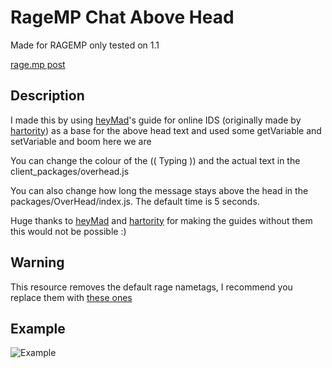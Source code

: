 # RageMP Chat Above Head
 
Made for RAGEMP only tested on 1.1

[rage.mp post](https://rage.mp/files/file/366-js-chat-messages-above-head-and-typing-indicator/)

## Description
I made this by using [heyMad](https://rage.mp/profile/30788-heymad/)'s guide for online IDS (originally made by [hartority](https://rage.mp/profile/46-hartority/)) as a base for the above head text and used some getVariable and setVariable and boom here we are

You can change the colour of the (( Typing )) and the actual text in the client_packages/overhead.js

You can also change how long the message stays above the head in the packages/OverHead/index.js. The default time is 5 seconds.

Huge thanks to [heyMad](https://rage.mp/profile/30788-heymad/) and [hartority](https://rage.mp/profile/46-hartority/) for making the guides without them this would not be possible :) 

## Warning
This resource removes the default rage nametags, I recommend you replace them with [these ones](https://rage.mp/forums/topic/2568-v035-implementing-custom-nametags/)

## Example
![Example](https://i.ibb.co/7VzDRYC/ex.gif)
